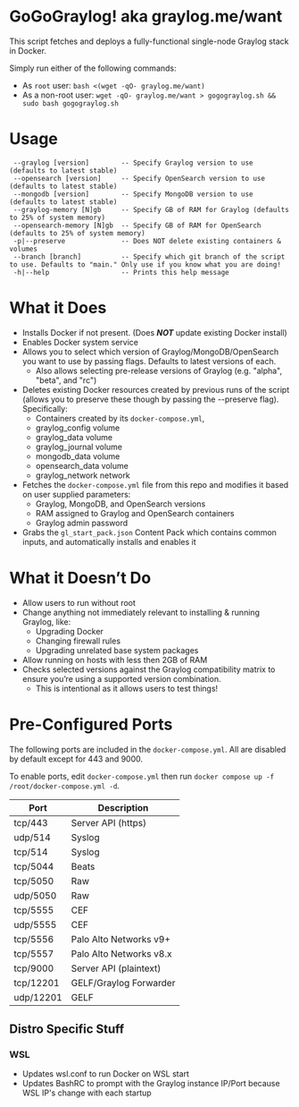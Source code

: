 # GoGoGraylog! aka graylog.me/want
This script fetches and deploys a fully-functional single-node Graylog stack in Docker.

Simply run either of the following commands:

- As `root` user: `bash <(wget -qO- graylog.me/want)`
- As a non-root user: `wget -qO- graylog.me/want > gogograylog.sh && sudo bash gogograylog.sh`


# Usage

```
 --graylog [version]		-- Specify Graylog version to use (defaults to latest stable)
 --opensearch [version]		-- Specify OpenSearch version to use (defaults to latest stable)
 --mongodb [version]		-- Specify MongoDB version to use (defaults to latest stable)
 --graylog-memory [N]gb		-- Specify GB of RAM for Graylog (defaults to 25% of system memory)
 --opensearch-memory [N]gb	-- Specify GB of RAM for OpenSearch (defaults to 25% of system memory)
 -p|--preserve			    -- Does NOT delete existing containers & volumes
 --branch [branch]		    -- Specify which git branch of the script to use. Defaults to "main." Only use if you know what you are doing!
 -h|--help			        -- Prints this help message
```


# What it Does

- Installs Docker if not present. (Does ***NOT*** update existing Docker install)
- Enables Docker system service
- Allows you to select which version of Graylog/MongoDB/OpenSearch you want to use by passing flags. Defaults to latest versions of each.
  - Also allows selecting pre-release versions of Graylog (e.g. "alpha", "beta", and "rc")
- Deletes existing Docker resources created by previous runs of the script (allows you to preserve these though by passing the --preserve flag). Specifically:
  - Containers created by its `docker-compose.yml`,
  - graylog_config volume
  - graylog_data volume
  - graylog_journal volume
  - mongodb_data volume
  - opensearch_data volume
  - graylog_network network
- Fetches the `docker-compose.yml` file from this repo and modifies it based on user supplied parameters:
  - Graylog, MongoDB, and OpenSearch versions
  - RAM assigned to Graylog and OpenSearch containers
  - Graylog admin password
- Grabs the `gl_start_pack.json` Content Pack which contains common inputs, and automatically installs and enables it


# What it Doesn’t Do

- Allow users to run without root
- Change anything not immediately relevant to installing & running Graylog, like:
    - Upgrading Docker
    - Changing firewall rules
    - Upgrading unrelated base system packages
- Allow running on hosts with less then 2GB of RAM
- Checks selected versions against the Graylog compatibility matrix to ensure you’re using a supported version combination.
    - This is intentional as it allows users to test things!


# Pre-Configured Ports

The following ports are included in the `docker-compose.yml`. All are disabled by default except for 443 and 9000.

To enable ports, edit `docker-compose.yml` then run `docker compose up -f /root/docker-compose.yml -d`.

| Port | Description |
| ---- | ----------- |
| tcp/443  | Server API (https) |
| udp/514  | Syslog |
| tcp/514 | Syslog |
| tcp/5044 | Beats |
| tcp/5050 | Raw |
| udp/5050 | Raw |
| tcp/5555 | CEF |
| udp/5555 | CEF |
| tcp/5556 | Palo Alto Networks v9+ |
| tcp/5557 | Palo Alto Networks v8.x |
| tcp/9000 | Server API (plaintext) |
| tcp/12201 | GELF/Graylog Forwarder |
| udp/12201 | GELF |


## Distro Specific Stuff
### WSL

- Updates wsl.conf to run Docker on WSL start
- Updates BashRC to prompt with the Graylog instance IP/Port because WSL IP's change with each startup
